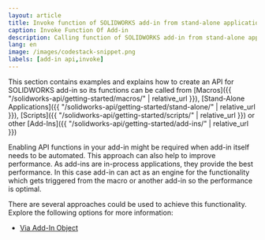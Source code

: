 ```yaml
---
layout: article
title: Invoke function of SOLIDWORKS add-in from stand-alone application or macro
caption: Invoke Function Of Add-in
description: Calling function of SOLIDWORKS add-in from stand-alone application or macro (enabling add-in custom API)
lang: en
image: /images/codestack-snippet.png
labels: [add-in api,invoke]
---
```

This section contains examples and explains how to create an API for SOLIDWORKS add-in so its functions can be called from [Macros]({{ "/solidworks-api/getting-started/macros/" | relative_url }}), [Stand-Alone Applications]({{ "/solidworks-api/getting-started/stand-alone/" | relative_url }}), [Scripts]({{ "/solidworks-api/getting-started/scripts/" | relative_url }}) or other [Add-Ins]({{ "/solidworks-api/getting-started/add-ins/" | relative_url }})

Enabling API functions in your add-in might be required when add-in itself needs to be automated. This approach can also help to improve performance. As add-ins are in-process applications, they provide the best performance. In this case add-in can act as an engine for the functionality which gets triggered from the macro or another add-in so the performance is optimal.

There are several approaches could be used to achieve this functionality. Explore the following options for more information:

* [Via Add-In Object](via-add-in-object)